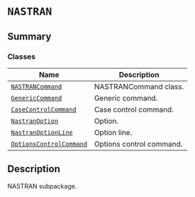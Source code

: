 <a id="nastran"></a>

# `NASTRAN`

<a id="summary"></a>

## Summary

### Classes

| Name | Description |
|--------------------------------------------------------------------------------------------------------------------------------------------------|--------------------------|
| [`NASTRANCommand`](NASTRANCommand.md#ansys.mechanical.stubs.v241.Ansys.ACT.Automation.Mechanical.FE.NASTRAN.NASTRANCommand)                      | NASTRANCommand class.    |
| [`GenericCommand`](GenericCommand.md#ansys.mechanical.stubs.v241.Ansys.ACT.Automation.Mechanical.FE.NASTRAN.GenericCommand)                      | Generic command.         |
| [`CaseControlCommand`](CaseControlCommand.md#ansys.mechanical.stubs.v241.Ansys.ACT.Automation.Mechanical.FE.NASTRAN.CaseControlCommand)          | Case control command.    |
| [`NastranOption`](NastranOption.md#ansys.mechanical.stubs.v241.Ansys.ACT.Automation.Mechanical.FE.NASTRAN.NastranOption)                         | Option.                  |
| [`NastranOptionLine`](NastranOptionLine.md#ansys.mechanical.stubs.v241.Ansys.ACT.Automation.Mechanical.FE.NASTRAN.NastranOptionLine)             | Option line.             |
| [`OptionsControlCommand`](OptionsControlCommand.md#ansys.mechanical.stubs.v241.Ansys.ACT.Automation.Mechanical.FE.NASTRAN.OptionsControlCommand) | Options control command. |

<a id="description"></a>

## Description

NASTRAN subpackage.

<!-- !! processed by numpydoc !! -->

